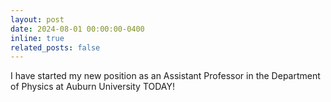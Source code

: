 ```yaml
---
layout: post
date: 2024-08-01 00:00:00-0400
inline: true
related_posts: false
---
```


I have started my new position as an Assistant Professor in the Department of Physics at Auburn University TODAY!

